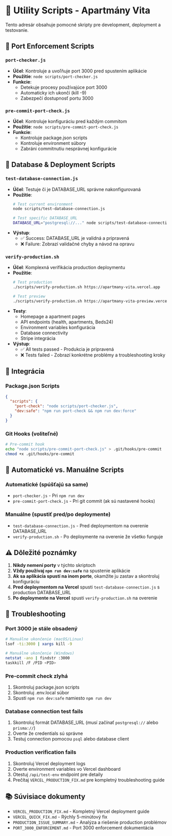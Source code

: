 # 🚨 Utility Scripts - Apartmány Vita

Tento adresár obsahuje pomocné skripty pre development, deployment a testovanie.

## 📁 Port Enforcement Scripts

### `port-checker.js`
- **Účel**: Kontroluje a uvoľňuje port 3000 pred spustením aplikácie
- **Použitie**: `node scripts/port-checker.js`
- **Funkcie**:
  - Detekuje procesy používajúce port 3000
  - Automaticky ich ukončí (kill -9)
  - Zabezpečí dostupnosť portu 3000

### `pre-commit-port-check.js`
- **Účel**: Kontroluje konfiguráciu pred každým commitom
- **Použitie**: `node scripts/pre-commit-port-check.js`
- **Funkcie**:
  - Kontroluje package.json scripts
  - Kontroluje environment súbory
  - Zabráni commitnutiu nesprávnej konfigurácie

## 📁 Database & Deployment Scripts

### `test-database-connection.js`
- **Účel**: Testuje či je DATABASE_URL správne nakonfigurovaná
- **Použitie**: 
  ```bash
  # Test current environment
  node scripts/test-database-connection.js
  
  # Test specific DATABASE_URL
  DATABASE_URL="postgresql://..." node scripts/test-database-connection.js
  ```
- **Výstup**:
  - ✅ Success: DATABASE_URL je validná a pripravená
  - ❌ Failure: Zobrazí validačné chyby a návod na opravu

### `verify-production.sh`
- **Účel**: Komplexná verifikácia production deploymentu
- **Použitie**: 
  ```bash
  # Test production
  ./scripts/verify-production.sh https://apartmany-vita.vercel.app
  
  # Test preview
  ./scripts/verify-production.sh https://apartmany-vita-preview.vercel.app
  ```
- **Testy**:
  - Homepage a apartment pages
  - API endpoints (health, apartments, Beds24)
  - Environment variables konfigurácia
  - Database connectivity
  - Stripe integrácia
- **Výstup**:
  - ✅ All tests passed - Produkcia je pripravená
  - ❌ Tests failed - Zobrazí konkrétne problémy a troubleshooting kroky

## 🚀 Integrácia

### Package.json Scripts
```json
{
  "scripts": {
    "port-check": "node scripts/port-checker.js",
    "dev:safe": "npm run port-check && npm run dev:force"
  }
}
```

### Git Hooks (voliteľné)
```bash
# Pre-commit hook
echo "node scripts/pre-commit-port-check.js" > .git/hooks/pre-commit
chmod +x .git/hooks/pre-commit
```

## 🤖 Automatické vs. Manuálne Scripts

### Automatické (spúšťajú sa same)
- `port-checker.js` - Pri `npm run dev`
- `pre-commit-port-check.js` - Pri git commit (ak sú nastavené hooks)

### Manuálne (spustiť pred/po deploymente)
- `test-database-connection.js` - Pred deploymentom na overenie DATABASE_URL
- `verify-production.sh` - Po deploymente na overenie že všetko funguje

## ⚠️ Dôležité poznámky

1. **Nikdy nemení porty** v týchto skriptoch
2. **Vždy používaj `npm run dev:safe`** na spustenie aplikácie
3. **Ak sa aplikácia spustí na inom porte**, okamžite ju zastav a skontroluj konfiguráciu
4. **Pred deploymentom na Vercel** spusti `test-database-connection.js` s production DATABASE_URL
5. **Po deploymente na Vercel** spusti `verify-production.sh` na overenie

## 🔧 Troubleshooting

### Port 3000 je stále obsadený
```bash
# Manuálne ukončenie (macOS/Linux)
lsof -ti:3000 | xargs kill -9

# Manuálne ukončenie (Windows)
netstat -ano | findstr :3000
taskkill /F /PID <PID>
```

### Pre-commit check zlyhá
1. Skontroluj package.json scripts
2. Skontroluj .env.local súbor
3. Spusti `npm run dev:safe` namiesto `npm run dev`

### Database connection test fails
1. Skontroluj formát DATABASE_URL (musí začínať `postgresql://` alebo `prisma://`)
2. Overte že credentials sú správne
3. Testuj connection pomocou `psql` alebo database client

### Production verification fails
1. Skontroluj Vercel deployment logs
2. Overte environment variables vo Vercel dashboard
3. Otestuj `/api/test-env` endpoint pre detaily
4. Prečítaj `VERCEL_PRODUCTION_FIX.md` pre kompletný troubleshooting guide

## 📚 Súvisiace dokumenty

- `VERCEL_PRODUCTION_FIX.md` - Kompletný Vercel deployment guide
- `VERCEL_QUICK_FIX.md` - Rýchly 5-minútový fix
- `PRODUCTION_ISSUE_SUMMARY.md` - Analýza a riešenie production problémov
- `PORT_3000_ENFORCEMENT.md` - Port 3000 enforcement dokumentácia
